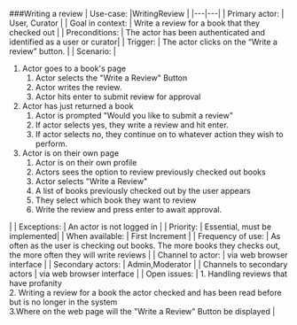 ###Writing a review
|  Use-case:  |WritingReview |
|---|---|
| Primary actor:   | User, Curator |
| Goal in context:   | Write a review for a book that they checked out |
| Preconditions:  | The actor has been authenticated and identified as a user or curator|
| Trigger: | The actor clicks on the “Write a review” button. |
| Scenario:  | <ol> <li> Actor goes to a book's page         <ol>            <li>Actor selects the "Write a Review" Button</li><li>Actor writes the review.</li><li>Actor hits enter to submit review for approval</li> </ol></li><li>Actor has just returned a book<ol><li>Actor is prompted "Would you like to submit a review"</li><li>If actor selects yes, they write a review and hit enter.</li><li>If actor selects no, they continue on to whatever action they wish to perform.</li></ol></li><li>Actor is on their own page<ol><li>Actor is on their own profile</li><li>Actors sees the option to review previously checked out books</li><li>Actor selects "Write a Review"</li><li>A list of books previously checked out by the user appears</li><li>They select which book they want to review </li><li>Write the review and press enter to await approval.</li></ol></li></ol>   |
| Exceptions: | An actor is not logged in  |
| Priority:   | Essential, must be implemented|
| When available:   | First Increment  |
| Frequency of use:  | As often as the user is checking out books. The more books they checks out, the more often they will write reviews |
| Channel to actor:  | via web browser interface  |
| Secondary actors:  | Admin,Moderator  |
| Channels to secondary actors  | via web browser interface  |
| Open issues:  | 1. Handling reviews that have profanity <br/> 2. Writing a review for a book the actor checked and has been read before but is no longer in the system<br/>  3.Where on the web page will the "Write a Review" Button be displayed  |



